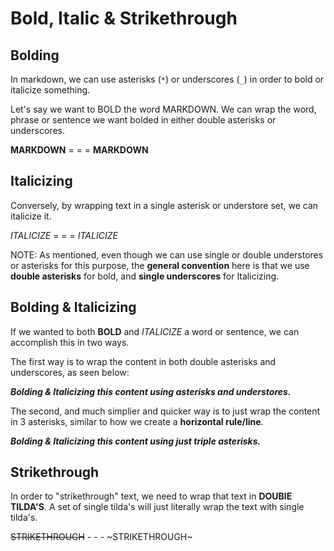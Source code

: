 # Bold, Italic & Strikethrough
## Bolding
In markdown, we can use asterisks (```*```) or underscores (```_```) in order to bold or italicize something.

Let's say we want to BOLD the word MARKDOWN.
We can wrap the word, phrase or sentence we want bolded in either double asterisks or underscores.

**MARKDOWN** = = = __MARKDOWN__

## Italicizing

Conversely, by wrapping text in a single asterisk or understore set, we can italicize it.

*ITALICIZE* = = = _ITALICIZE_

NOTE: As mentioned, even though we can use single or double understores or asterisks for this purpose, the **general convention** here is that we use **double asterisks** for bold, and **single underscores** for Italicizing.

## Bolding & Italicizing

If we wanted to both **BOLD** and _ITALICIZE_ a word or sentence, we can accomplish this in two ways.

The first way is to wrap the content in both double asterisks and underscores, as seen below:<br>

**_Bolding & Italicizing this content using asterisks and understores._**

The second, and much simplier and quicker way is to just wrap the content in 3 asterisks, similar to how we create a **horizontal rule/line**.

***Bolding & Italicizing this content using just triple asterisks.***

## Strikethrough

In order to "strikethrough" text, we need to wrap that text in **DOUBlE TILDA'S**. A set of single tilda's will just literally wrap the text with single tilda's.

~~STRIKETHROUGH~~ - - - ~STRIKETHROUGH~